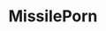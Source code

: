 ---
title: MissilePorn
crosslinks:
- WarshipPorn
- livven
- MilitaryPorn
- MilitaryGfys
- hoggit
---
